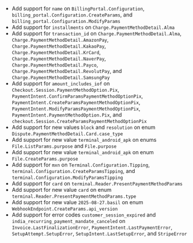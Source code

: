 * Add support for `name` on `BillingPortal.Configuration`, `billing_portal.Configuration.CreateParams`, and `billing_portal.Configuration.ModifyParams`
* Add support for `installments` on `Charge.PaymentMethodDetail.Alma`
* Add support for `transaction_id` on `Charge.PaymentMethodDetail.Alma`, `Charge.PaymentMethodDetail.AmazonPay`, `Charge.PaymentMethodDetail.KakaoPay`, `Charge.PaymentMethodDetail.KrCard`, `Charge.PaymentMethodDetail.NaverPay`, `Charge.PaymentMethodDetail.Payco`, `Charge.PaymentMethodDetail.RevolutPay`, and `Charge.PaymentMethodDetail.SamsungPay`
* Add support for `amount_includes_iof` on `Checkout.Session.PaymentMethodOption.Pix`, `PaymentIntent.ConfirmParamsPaymentMethodOptionPix`, `PaymentIntent.CreateParamsPaymentMethodOptionPix`, `PaymentIntent.ModifyParamsPaymentMethodOptionPix`, `PaymentIntent.PaymentMethodOption.Pix`, and `checkout.Session.CreateParamsPaymentMethodOptionPix`
* Add support for new values `block` and `resolution` on enum `Dispute.PaymentMethodDetail.Card.case_type`
* Add support for new value `terminal_android_apk` on enums `File.ListParams.purpose` and `File.purpose`
* Add support for new value `terminal_android_apk` on enum `File.CreateParams.purpose`
* Add support for `mxn` on `Terminal.Configuration.Tipping`, `terminal.Configuration.CreateParamsTipping`, and `terminal.Configuration.ModifyParamsTipping`
* Add support for `card` on `terminal.Reader.PresentPaymentMethodParams`
* Add support for new value `card` on enum `terminal.Reader.PresentPaymentMethodParams.type`
* Add support for new value `2025-08-27.basil` on enum `WebhookEndpoint.CreateParams.api_version`
* Add support for error codes `customer_session_expired` and `india_recurring_payment_mandate_canceled` on `Invoice.LastFinalizationError`, `PaymentIntent.LastPaymentError`, `SetupAttempt.SetupError`, `SetupIntent.LastSetupError`, and `StripeError`